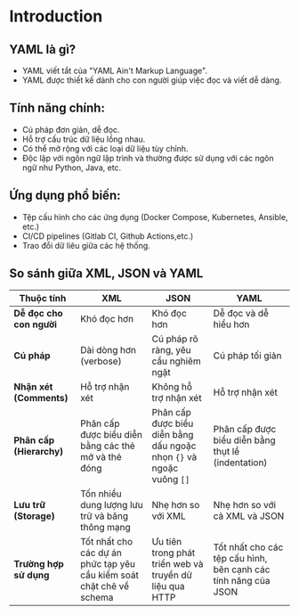 # Introduction

## YAML là gì?
- YAML viết tắt của "YAML Ain't Markup Language".
- YAML được thiết kế dành cho con người giúp việc đọc và viết dễ dàng.

## Tính năng chính:
- Cú pháp đơn giản, dễ đọc.
- Hỗ trợ cấu trúc dữ liệu lồng nhau.
- Có thể mở rộng với các loại dữ liệu tùy chỉnh.
- Độc lập với ngôn ngữ lập trình và thường được sử dụng với các ngôn ngữ như Python, Java, etc.

## Ứng dụng phổ biến:
- Tệp cấu hình cho các ứng dụng (Docker Compose, Kubernetes, Ansible, etc.)
- CI/CD pipelines (Gitlab CI, Github Actions,etc.)
- Trao đổi dữ liêu giữa các hệ thống.

## So sánh giữa XML, JSON và YAML

| **Thuộc tính**         | **XML**                                                        | **JSON**                                                        | **YAML**                                                        |
|-------------------------|---------------------------------------------------------------|-----------------------------------------------------------------|-----------------------------------------------------------------|
| **Dễ đọc cho con người**| Khó đọc hơn                                                   | Khó đọc hơn                                                     | Dễ đọc và dễ hiểu hơn                                           |
| **Cú pháp**             | Dài dòng hơn (verbose)                                        | Cú pháp rõ ràng, yêu cầu nghiêm ngặt                            | Cú pháp tối giản                                                |
| **Nhận xét (Comments)** | Hỗ trợ nhận xét                                              | Không hỗ trợ nhận xét                                           | Hỗ trợ nhận xét                                                |
| **Phân cấp (Hierarchy)**| Phân cấp được biểu diễn bằng các thẻ mở và thẻ đóng           | Phân cấp được biểu diễn bằng dấu ngoặc nhọn `{}` và ngoặc vuông `[]` | Phân cấp được biểu diễn bằng thụt lề (indentation)        |
| **Lưu trữ (Storage)**   | Tốn nhiều dung lượng lưu trữ và băng thông mạng               | Nhẹ hơn so với XML                                              | Nhẹ hơn so với cả XML và JSON                                  |
| **Trường hợp sử dụng**  | Tốt nhất cho các dự án phức tạp yêu cầu kiểm soát chặt chẽ về schema | Ưu tiên trong phát triển web và truyền dữ liệu qua HTTP         | Tốt nhất cho các tệp cấu hình, bên cạnh các tính năng của JSON |
